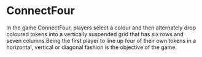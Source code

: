 # ConnectFour
In the game ConnectFour, players select a colour and then alternately drop coloured tokens into a vertically suspended grid that has six rows and seven columns.Being the first player to line up four of their own tokens in a horizontal, vertical or diagonal fashion is the objective of the game. 
